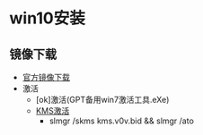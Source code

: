 # win10安装
## 镜像下载
- [官方镜像下载](https://www.imsdn.cn/)
- 激活
    - [ok]激活(GPT备用win7激活工具.eXe)
    - [KMS激活](https://v0v.bid/) 
      - slmgr /skms kms.v0v.bid && slmgr /ato
